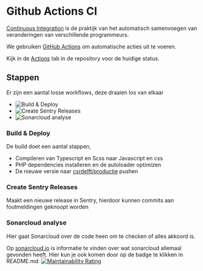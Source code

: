 # Github Actions CI

[Continuous Integration](https://en.wikipedia.org/wiki/Continuous_integration) is de praktijk van het automatisch samenvoegen van veranderingen van verschillende programmeurs.

We gebruiken [GitHub Actions](https://docs.github.com/en/actions) om automatische acties uit te voeren.

Kijk in de [Actions](https://github.com/csrdelft/csrdelft.nl/actions) tab in de repository voor de huidige status.

## Stappen

Er zijn een aantal losse workflows, deze draaien los van elkaar

- ![Build & Deploy](https://github.com/csrdelft/csrdelft.nl/workflows/Build%20&%20Deploy/badge.svg)
- ![Create Sentry Releases](https://github.com/csrdelft/csrdelft.nl/workflows/Create%20Sentry%20Releases/badge.svg)
- ![Sonarcloud analyse](https://github.com/csrdelft/csrdelft.nl/workflows/Sonarcloud%20analyse/badge.svg)

### Build & Deploy

De build doet een aantal stappen,
* Compileren van Typescript en Scss naar Javascript en css
* PHP dependencies installeren en de autoloader optimizen
* De nieuwe versie naar [csrdelft/productie](https://github.com/csrdelft/productie) pushen

### Create Sentry Releases

Maakt een nieuwe release in Sentry, hierdoor kunnen commits aan foutmeldingen geknoopt worden

### Sonarcloud analyse

Hier gaat Sonarcloud over de code heen om te checken of alles akkoord is.

Op [sonarcloud.io](https://sonarcloud.io/dashboard?id=csrdelft_csrdelft.nl) is informatie te vinden over wat sonarcloud allemaal gevonden heeft. Hier kun je ook komen door op de badge te klikken in README.md: [![Maintainability Rating](https://sonarcloud.io/api/project_badges/measure?project=csrdelft_csrdelft.nl&metric=sqale_rating)](https://sonarcloud.io/dashboard?id=csrdelft_csrdelft.nl)
